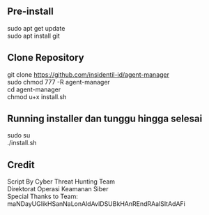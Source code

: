 ## Pre-install
sudo apt get update<br>
sudo apt install git

## Clone Repository
git clone https://github.com/insidentil-id/agent-manager<br>
sudo chmod 777 -R agent-manager<br>
cd agent-manager<br>
chmod u+x install.sh<br>

## Running installer dan tunggu hingga selesai
sudo su<br>
./install.sh

## Credit
Script By Cyber Threat Hunting Team<br>
Direktorat Operasi Keamanan Siber<br>
Special Thanks to Team: maNDayUGIikHSanNaLonAldAvIDSUBkHAnREndRAalSItAdAFi